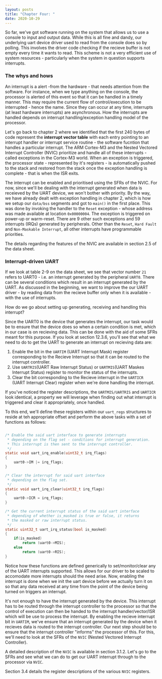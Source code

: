 ```yaml
---
layout: posts
title: "Chapter Four: "
date: 2020-10-29
---  
```


So far, we've got software running on the system that allows us to use a console to input and output data. While this is all fine and dandy, our underlying uart device driver used to read from the console does so by polling. This involves the driver code checking if the recieve buffer is not empty every time it wants to read. This scheme is not a very efficient use of system resources - particularly when the system in question supports interrupts.  

### The whys and hows  

An interrupt is a alert -from the hardware - that needs attention from the software. For instance, when we type anything on the console, the processor is alerted of this event so that it can be handled in a timely manner. This may require the current flow of control/execution to be interrupted - hence the name. Since they can occur at any time, interrupts (at least hardware interrupts) are asynchronous.  How the interrupts are handled depends on interrupt handling/exception handling model of the processor.  

Let's go back to chapter 2 where we identified that the first 240 bytes of code represent the **interrupt vector table** with each entry pointing to an interrupt handler or interrupt service routine - the software fucntion that handles a particular interrupt. The ARM Cortex-M3 and the Nested Vectored Interrupt Controller (NVIC) prioritize and handle all of these interrupts - called exceptions in the Cortex-M3 world. When an exception is triggered, the processor state -  represented by it's registers - is automatically pushed to the stack and restored from the stack once the exception handling is complete - that is when the ISR exits.  

The interrupt can be enabled and prioritised using the SFRs of the NVIC. For now, since we'll be dealing with the interrupt generated when data is receieved by the UART device, we won't bother with priority. By the way, we have already dealt with exception handling in chapter 2, which is how we setup our ```data/bss``` segments and got to ```main()``` in the first place. This was done by invoking the handler to the ```Reset``` exception - whose address was made available at location ```0x00000004```.  The exception is triggered on power-up or warm-reset. There are 9 other such exceptions and 59 interrupts (IRQs) generated by peripherals. Other than the ```Reset```, ```Hard Fault``` and ```Non-Maskable Interrupt```, all other interrupts have programmable priorities.

The details regarding the features of the NVIC are available in section 2.5 of the data sheet.  

### Interrupt-driven UART  

If we look at table 2-9 on the data sheet, we see that vector number ```21``` refers to UART0 - i.e. an interrupt generated by the peripheral ```UART0```. There can be several conditions which result in an interrupt generated by the UART. As discussed in the beginning, we want to improve the our UART driver - by reading data from the recieve buffer only when it is available - with the use of interrupts.  

How do we go about setting up generating, receiving and handling this interrupt?  

Since the UART0 is the device that generates the interrupt, our task would be to ensure that the device does so when a certain condition is met, which in our case is on recieving data. This can be done with the aid of some SFRs meant for this purpose. If you look at section 12.3.6, you'll see that what we need to do to get the UART to generate an interrupt on recieving data are:  

1. Enable the bit in the ```UARTIM``` (UART Interrupt Mask) register corresponding to the Recieve Interrupt so that it can be routed to the interrupt controller.
2. Use ```UARTRIS```(UART Raw Interrupt Status) or ```UARTMIS```(UART Maskes Interrupt Status) register to monitor the status of the interrupts. 
3. Clear the bit corresponding to the Recieve interrupt in the ```UARTICR``` (UART Interrupt Clear) register when we're done handling the interrupt.  

If you've noticed the register descriptions, the ```UARTMIS/UARTRIS``` and ```UARTICR``` look identical, a property we will leverage when finding out what interrupt is triggered and clear it appropriately, once handled. 

To this end, we'll define these registers within our ```uart_regs``` structures to reside at teh appropriate offset and perform the above tasks with a set of functions as follows:  

```C  

/* Enable the said uart interface to generate interrupts
 * depending on the flag set - conditions for interrupt generation.
 * This interrupt is then sent to the interrupt controller.
 */
static void uart_irq_enable(uint32_t irq_flags)
{
    uart0->IM |= irq_flags;
}

/* Clear the interrupt for said uart interface
 * depending on the flag set.
 */
static void uart_irq_clear(uint32_t irq_flags)
{
    uart0->ICR = irq_flags;
}

/* Get the current interrupt status of the said uart interface
 * depending of whether is_masked is true or false, it returns
 * the masked or raw interrupt status.
 */
static uint32_t uart_irq_status(bool is_masked)
{
    if(is_masked)
        return (uart0->MIS);
    else
        return (uart0->RIS);
}  

```
Notice how these functions are defined generically to set/monitor/clear any of the UART interrupts supported. This allows for our driver to be scaled to accomodate more interrupts should the need arise. Now, enabling the interrupt is done when we init the uart device before we actually turn it on so that any data received at any time from the point of the device being turned on triggers an interrupt.  

It's not enough to have the interrupt generated by the device. This interrupt has to be routed through the interrupt controller to the processor so that the control of execution can then be handed to the interrupt handler/vector/ISR which will be use to process the interrupt. By enabling the recieve interrupt bit in ```UARTIM```, we've ensure that an interrupt generated by the device when it recieves data is routed to the interrupt controller. Our next step should be to ensure that the interrupt controller "informs" the processor of this. For this, we'll need to look at the SFRs of the ```NVIC``` (Nested Vectored Interrupt Controller).  

A detailed description of the ```NVIC``` is available in section 3.1.2. Let's go to the SFRs and see what we can do to get our UART interrupt through to the processor via ```NVIC```.  

Section 3.4 details the register descriptions of the various ```NVIC``` registers. 

